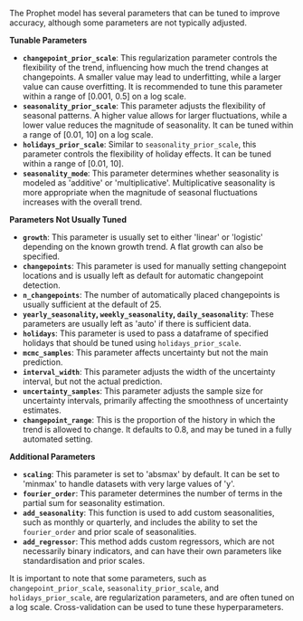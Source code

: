 The Prophet model has several parameters that can be tuned to improve accuracy, although some parameters are not typically adjusted.

**Tunable Parameters**
*   **`changepoint_prior_scale`**: This regularization parameter controls the flexibility of the trend, influencing how much the trend changes at changepoints. A smaller value may lead to underfitting, while a larger value can cause overfitting. It is recommended to tune this parameter within a range of [0.001, 0.5] on a log scale.
*   **`seasonality_prior_scale`**: This parameter adjusts the flexibility of seasonal patterns. A higher value allows for larger fluctuations, while a lower value reduces the magnitude of seasonality. It can be tuned within a range of [0.01, 10] on a log scale.
*   **`holidays_prior_scale`**: Similar to `seasonality_prior_scale`, this parameter controls the flexibility of holiday effects. It can be tuned within a range of [0.01, 10].
*   **`seasonality_mode`**: This parameter determines whether seasonality is modeled as 'additive' or 'multiplicative'. Multiplicative seasonality is more appropriate when the magnitude of seasonal fluctuations increases with the overall trend.

**Parameters Not Usually Tuned**
*   **`growth`**: This parameter is usually set to either 'linear' or 'logistic' depending on the known growth trend. A flat growth can also be specified.
*  **`changepoints`**: This parameter is used for manually setting changepoint locations and is usually left as default for automatic changepoint detection.
*   **`n_changepoints`**: The number of automatically placed changepoints is usually sufficient at the default of 25.
*  **`yearly_seasonality`, `weekly_seasonality`, `daily_seasonality`**: These parameters are usually left as 'auto' if there is sufficient data.
*   **`holidays`**: This parameter is used to pass a dataframe of specified holidays that should be tuned using `holidays_prior_scale`.
*   **`mcmc_samples`**: This parameter affects uncertainty but not the main prediction.
*  **`interval_width`**: This parameter adjusts the width of the uncertainty interval, but not the actual prediction.
*   **`uncertainty_samples`**: This parameter adjusts the sample size for uncertainty intervals, primarily affecting the smoothness of uncertainty estimates.
*   **`changepoint_range`**: This is the proportion of the history in which the trend is allowed to change. It defaults to 0.8, and may be tuned in a fully automated setting.

**Additional Parameters**
*  **`scaling`**: This parameter is set to 'absmax' by default. It can be set to 'minmax' to handle datasets with very large values of 'y'.
*  **`fourier_order`**: This parameter determines the number of terms in the partial sum for seasonality estimation.
*  **`add_seasonality`**: This function is used to add custom seasonalities, such as monthly or quarterly, and includes the ability to set the `fourier_order` and prior scale of seasonalities.
*  **`add_regressor`**: This method adds custom regressors, which are not necessarily binary indicators, and can have their own parameters like standardisation and prior scales.

It is important to note that some parameters, such as `changepoint_prior_scale`, `seasonality_prior_scale`, and `holidays_prior_scale`, are regularization parameters, and are often tuned on a log scale. Cross-validation can be used to tune these hyperparameters.
